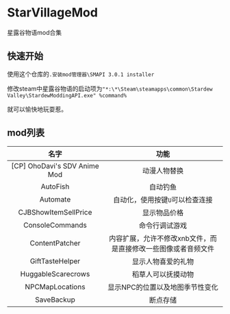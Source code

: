 # StarVillageMod



星露谷物语mod合集

## 快速开始

使用这个仓库的`.安装mod管理器\SMAPI 3.0.1 installer`

修改steam中星露谷物语的启动项为`"*:\*\Steam\steamapps\common\Stardew Valley\StardewModdingAPI.exe" %command%`

就可以愉快地玩耍惹。

## mod列表

|             名字              |     功能      |
| :--------------------------: | :----------: |
| [CP] OhoDavi's SDV Anime Mod | 动漫人物替换   |
| AutoFish | 自动钓鱼 |
| Automate | 自动化，使用按键`U`可以检查连接 |
| CJBShowItemSellPrice | 显示物品价格 |
| ConsoleCommands | 命令行调试游戏 |
| ContentPatcher | 内容扩展，允许不修改xnb文件，而是直接修改一些图像或者音频文件 |
| GiftTasteHelper | 显示人物喜爱的礼物 |
| HuggableScarecrows | 稻草人可以抚摸动物 |
| NPCMapLocations | 显示NPC的位置以及地图季节性变化 |
| SaveBackup | 断点存储 |
